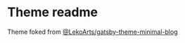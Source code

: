 
# Theme readme

Theme foked from [@LekoArts/gatsby-theme-minimal-blog](https://github.com/LekoArts/gatsby-themes/blob/master/themes/gatsby-theme-minimal-blog)